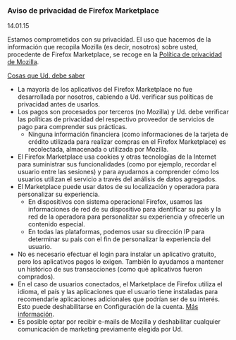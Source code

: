### Aviso de privacidad de Firefox Marketplace
14\.01\.15

Estamos comprometidos con su privacidad. El uso que hacemos de la información que recopila Mozilla (es decir, nosotros) sobre usted, procedente de Firefox Marketplace, se recoge en la [Política de privacidad de Mozilla](https://www.mozilla.org/privacy/).

<u>Cosas que Ud. debe saber</u>

- La mayoría de los aplicativos del Firefox Marketplace no fue desarrollada por nosotros, cabiendo a Ud. verificar sus políticas de privacidad antes de usarlos.
- Los pagos son procesados por terceros (no Mozilla) y Ud. debe verificar las políticas de privacidad del respectivo proveedor de servicios de pago para comprender sus prácticas.
  - Ninguna información financiera (como informaciones de la tarjeta de crédito utilizada para realizar compras en el Firefox Marketplace) es recolectada, almacenada o utilizada por Mozilla.
- El Firefox Marketplace usa cookies y otras tecnologías de la Internet para suministrar sus funcionalidades (como por ejemplo, recordar el usuario entre las sesiones) y para ayudarnos a comprender cómo los usuarios utilizan el servicio a través del análisis de datos agregados.
- El Marketplace puede usar datos de su localización y operadora para personalizar su experiencia.
  - En dispositivos con sistema operacional Firefox, usamos las informaciones de red de su dispositivo para identificar su país y la red de la operadora para personalizar su experiencia y ofrecerle un contenido especial.
  - En todas las plataformas, podemos usar su dirección IP para determinar su país con el fin de personalizar la experiencia del usuario.
- No es necesario efectuar el login para instalar un aplicativo gratuito, pero los aplicativos pagos lo exigen. También lo ayudamos a mantener un histórico de sus transacciones (como qué aplicativos fueron comprados).
- En el caso de usuarios conectados, el Marketplace de Firefox utiliza el idioma, el país y las aplicaciones que el usuario tiene instaladas para recomendarle aplicaciones adicionales que podrían ser de su interés. Esto puede deshabilitarse en Configuración de la cuenta. [Más información](https://support.mozilla.org/en-US/kb/recommendations-marketplace).
- Es posible optar por recibir e-mails de Mozilla y deshabilitar cualquier comunicación de marketing previamente elegida por Ud.
